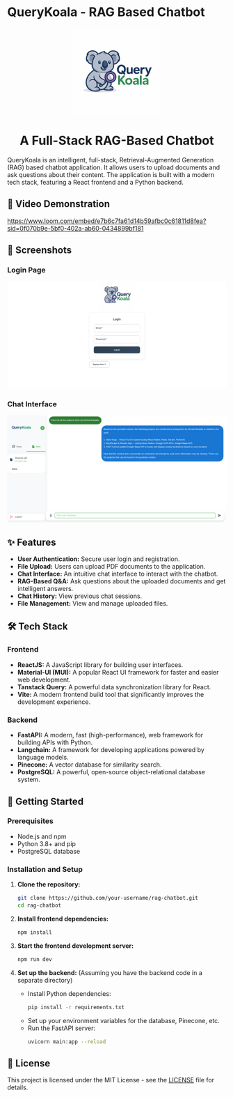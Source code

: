 # QueryKoala - RAG Based Chatbot

<p align="center">
  <img src="assets/logo.png" alt="QueryKoala Logo" width="200"/>
</p>

<h1 align="center">A Full-Stack RAG-Based Chatbot</h1>

QueryKoala is an intelligent, full-stack, Retrieval-Augmented Generation (RAG) based chatbot application. It allows users to upload documents and ask questions about their content. The application is built with a modern tech stack, featuring a React frontend and a Python backend.

## 🎥 Video Demonstration

https://www.loom.com/embed/e7b6c7fa61d14b59afbc0c61811d8fea?sid=0f070b9e-5bf0-402a-ab60-0434899bf181

## 📸 Screenshots

### Login Page

<img src="assets/loginpage.png" alt="Login Page" width="600"/>

### Chat Interface

<img src="assets/homepage.png" alt="Chat Interface" width="600"/>

## ✨ Features

- **User Authentication:** Secure user login and registration.
- **File Upload:** Users can upload PDF documents to the application.
- **Chat Interface:** An intuitive chat interface to interact with the chatbot.
- **RAG-Based Q&A:** Ask questions about the uploaded documents and get intelligent answers.
- **Chat History:** View previous chat sessions.
- **File Management:** View and manage uploaded files.

## 🛠️ Tech Stack

### Frontend

- **ReactJS:** A JavaScript library for building user interfaces.
- **Material-UI (MUI):** A popular React UI framework for faster and easier web development.
- **Tanstack Query:** A powerful data synchronization library for React.
- **Vite:** A modern frontend build tool that significantly improves the development experience.

### Backend

- **FastAPI:** A modern, fast (high-performance), web framework for building APIs with Python.
- **Langchain:** A framework for developing applications powered by language models.
- **Pinecone:** A vector database for similarity search.
- **PostgreSQL:** A powerful, open-source object-relational database system.

## 🚀 Getting Started

### Prerequisites

- Node.js and npm
- Python 3.8+ and pip
- PostgreSQL database

### Installation and Setup

1.  **Clone the repository:**

    ```bash
    git clone https://github.com/your-username/rag-chatbot.git
    cd rag-chatbot
    ```

2.  **Install frontend dependencies:**

    ```bash
    npm install
    ```

3.  **Start the frontend development server:**

    ```bash
    npm run dev
    ```

4.  **Set up the backend:** (Assuming you have the backend code in a separate directory)
    - Install Python dependencies:
      ```bash
      pip install -r requirements.txt
      ```
    - Set up your environment variables for the database, Pinecone, etc.
    - Run the FastAPI server:
      ```bash
      uvicorn main:app --reload
      ```

## 📝 License

This project is licensed under the MIT License - see the [LICENSE](LICENSE) file for details.

